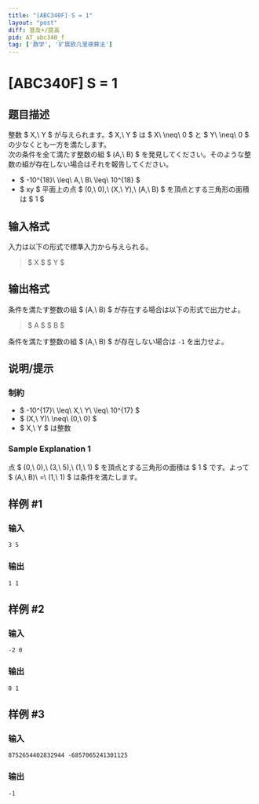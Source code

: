 ```yaml
---
title: "[ABC340F] S = 1"
layout: "post"
diff: 普及+/提高
pid: AT_abc340_f
tag: ['数学', '扩展欧几里德算法']
---
```


# [ABC340F] S = 1

## 题目描述

[problemUrl]: https://atcoder.jp/contests/abc340/tasks/abc340_f

整数 $ X,\ Y $ が与えられます。$ X,\ Y $ は $ X\ \neq\ 0 $ と $ Y\ \neq\ 0 $ の少なくとも一方を満たします。  
 次の条件を全て満たす整数の組 $ (A,\ B) $ を発見してください。そのような整数の組が存在しない場合はそれを報告してください。

- $ -10^{18}\ \leq\ A,\ B\ \leq\ 10^{18} $
- $ xy $ 平面上の点 $ (0,\ 0),\ (X,\ Y),\ (A,\ B) $ を頂点とする三角形の面積は $ 1 $

## 输入格式

入力は以下の形式で標準入力から与えられる。

> $ X $ $ Y $

## 输出格式

条件を満たす整数の組 $ (A,\ B) $ が存在する場合は以下の形式で出力せよ。

> $ A $ $ B $

条件を満たす整数の組 $ (A,\ B) $ が存在しない場合は `-1` を出力せよ。

## 说明/提示

### 制約

- $ -10^{17}\ \leq\ X,\ Y\ \leq\ 10^{17} $
- $ (X,\ Y)\ \neq\ (0,\ 0) $
- $ X,\ Y $ は整数
 
### Sample Explanation 1

点 $ (0,\ 0),\ (3,\ 5),\ (1,\ 1) $ を頂点とする三角形の面積は $ 1 $ です。よって $ (A,\ B)\ =\ (1,\ 1) $ は条件を満たします。

## 样例 #1

### 输入

```
3 5
```

### 输出

```
1 1
```

## 样例 #2

### 输入

```
-2 0
```

### 输出

```
0 1
```

## 样例 #3

### 输入

```
8752654402832944 -6857065241301125
```

### 输出

```
-1
```

